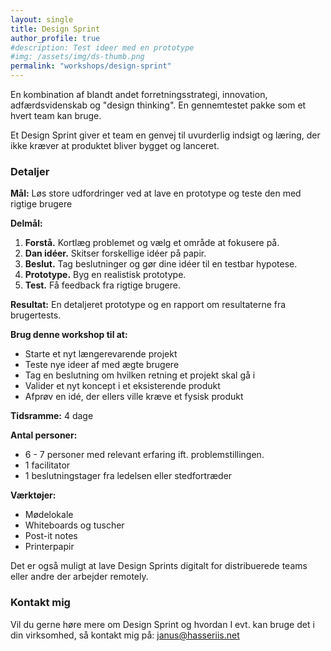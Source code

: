 ```yaml
---
layout: single
title: Design Sprint
author_profile: true
#description: Test ideer med en prototype
#img: /assets/img/ds-thumb.png
permalink: "workshops/design-sprint"
---
```


En kombination af blandt andet forretningsstrategi, innovation, adfærdsvidenskab og "design thinking". En gennemtestet pakke som et hvert team kan bruge.

Et Design Sprint giver et team en genvej til uvurderlig indsigt og læring, der ikke kræver at produktet bliver bygget og lanceret.

<!-- <div  class="img_row">
<img  class="col one left"  src="{{ site.baseurl }}/assets/img/ds-bp-2.jpg"  alt="Post-it notes on a table"/>
<img  class="col one left"  src="{{ site.baseurl }}/assets/img/ds-bp-4.jpg"  alt="A room with white boards"  />
<img  class="col one left"  src="{{ site.baseurl }}/assets/img/ds-bp-3.jpg"  alt="Putting post-it notes on the window"  />
</div>
<div class="col three caption">
    Billeder fra Design Sprint med CREY Games
</div> -->

### Detaljer

**Mål:** Løs store udfordringer ved at lave en prototype og teste den med rigtige brugere

**Delmål:**

1.  **Forstå.** Kortlæg problemet og vælg et område at fokusere på.
2.  **Dan idéer.** Skitser forskellige idéer på papir.
3.  **Beslut.** Tag beslutninger og gør dine idéer til en testbar hypotese.
4.  **Prototype.** Byg en realistisk prototype.
5.  **Test.** Få feedback fra rigtige brugere.

**Resultat:** En detaljeret prototype og en rapport om resultaterne fra brugertests.

**Brug denne workshop til at:**

- Starte et nyt længerevarende projekt
- Teste nye ideer af med ægte brugere
- Tag en beslutning om hvilken retning et projekt skal gå i
- Valider et nyt koncept i et eksisterende produkt
- Afprøv en idé, der ellers ville kræve et fysisk produkt

**Tidsramme:** 4 dage

**Antal personer:**

- 6 - 7 personer med relevant erfaring ift. problemstillingen.
- 1 facilitator
- 1 beslutningstager fra ledelsen eller stedfortræder

**Værktøjer:**

- Mødelokale
- Whiteboards og tuscher
- Post-it notes
- Printerpapir

Det er også muligt at lave Design Sprints digitalt for distribuerede teams eller andre der arbejder remotely.

### Kontakt mig

Vil du gerne høre mere om Design Sprint og hvordan I evt. kan bruge det i din virksomhed, så kontakt mig på: <a  href="mailto:janus@hasseriis.net">janus@hasseriis.net</a>
